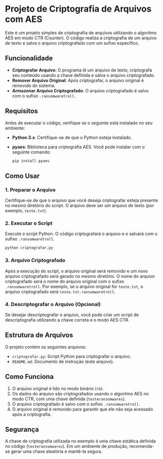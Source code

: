 # Projeto de Criptografia de Arquivos com AES

Este é um projeto simples de criptografia de arquivos utilizando o algoritmo AES em modo CTR (Counter). O código realiza a criptografia de um arquivo de texto e salva o arquivo criptografado com um sufixo específico.

## Funcionalidade

- **Criptografar Arquivo**: O programa lê um arquivo de texto, criptografa seu conteúdo usando a chave definida e salva o arquivo criptografado.
- **Remover Arquivo Original**: Após criptografar, o arquivo original é removido do sistema.
- **Armazenar Arquivo Criptografado**: O arquivo criptografado é salvo com o sufixo `.ransomwaretroll`.

## Requisitos

Antes de executar o código, verifique se o seguinte está instalado no seu ambiente:

- **Python 3.x**: Certifique-se de que o Python esteja instalado.
- **pyaes**: Biblioteca para criptografia AES. Você pode instalar com o seguinte comando:
  
  ```bash
  pip install pyaes
  ```

## Como Usar

### 1. Preparar o Arquivo

Certifique-se de que o arquivo que você deseja criptografar esteja presente no mesmo diretório do script. O arquivo deve ser um arquivo de texto (por exemplo, `teste.txt`).

### 2. Executar o Script

Execute o script Python. O código criptografará o arquivo e o salvará com o sufixo `.ransomwaretroll`.

```bash
python criptografar.py
```

### 3. Arquivo Criptografado

Após a execução do script, o arquivo original será removido e um novo arquivo criptografado será gerado no mesmo diretório. O nome do arquivo criptografado será o nome do arquivo original com o sufixo `.ransomwaretroll`. Por exemplo, se o arquivo original for `teste.txt`, o arquivo criptografado será `teste.txt.ransomwaretroll`.

### 4. Descriptografar o Arquivo (Opcional)

Se desejar descriptografar o arquivo, você pode criar um script de descriptografia utilizando a chave correta e o modo AES CTR.

## Estrutura de Arquivos

O projeto contém os seguintes arquivos:

- `criptografar.py`: Script Python para criptografar o arquivo.
- `README.md`: Documento de instrução (este arquivo).

## Como Funciona

1. O arquivo original é lido no modo binário (`rb`).
2. Os dados do arquivo são criptografados usando o algoritmo AES no modo CTR, com uma chave definida (`testeransomwares`).
3. O arquivo criptografado é salvo com o sufixo `.ransomwaretroll`.
4. O arquivo original é removido para garantir que ele não seja acessado após a criptografia.

## Segurança

A chave de criptografia utilizada no exemplo é uma chave estática definida no código (`testeransomwares`). Em um ambiente de produção, recomenda-se gerar uma chave aleatória e mantê-la segura.

